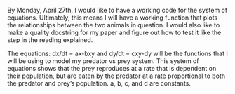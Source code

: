 By Monday, April 27th, I would like to have a working code for the system of equations. Ultimately, this means I will have a working
function that plots the relationships between the two animals in question. I would also like to make a quality docstring for my paper and
figure out how to test it like the step in the reading explained.

The equations:
dx/dt = ax-bxy    and        dy/dt = cxy-dy
will be the functions that I will be using to model my predator vs prey system.
This system of equations shows that the prey reproduces at a rate that is dependent on their population, but are eaten by the predator at a rate proportional to both the predator and prey’s population. a, b, c, and d are constants. 

